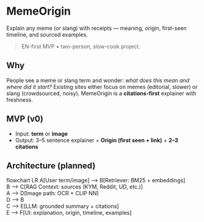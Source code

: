 # MemeOrigin
Explain any meme (or slang) with receipts — meaning, origin, first-seen timeline, and sourced examples.

> EN-first MVP • two-person, slow-cook project.

## Why
People see a meme or slang term and wonder: *what does this mean and where did it start?* Existing sites either focus on memes (editorial, slower) or slang (crowdsourced, noisy). MemeOrigin is a **citations-first** explainer with freshness.

## MVP (v0)
- Input: **term** or **image**
- Output: 3–5 sentence explainer + **Origin (first seen + link)** + **2–3 citations** 

## Architecture (planned)
flowchart LR
  A[User term/image] --> B[Retriever: BM25 + embeddings]\
  B --> C[RAG Context: sources (KYM, Reddit, UD, etc.)]\
  A --> D[Image path: OCR + CLIP NN]\
  D --> B\
  C --> E[LLM: grounded summary + citations]\
  E --> F[UI: explanation, origin, timeline, examples]
